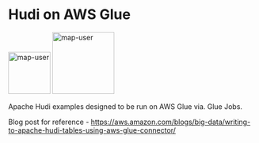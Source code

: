 # Hudi on AWS Glue

<img width="85" alt="map-user" src="https://img.shields.io/badge/views-433-green"> <img width="125" alt="map-user" src="https://img.shields.io/badge/unique visits-113-green">

Apache Hudi examples designed to be run on AWS Glue via. Glue Jobs.

Blog post for reference - https://aws.amazon.com/blogs/big-data/writing-to-apache-hudi-tables-using-aws-glue-connector/
